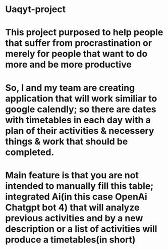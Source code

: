 # Uaqyt-project
# This project purposed to help people that suffer from procrastination or merely for people that want to do more and be more productive
# So, I and my team are creating application that will work similiar to google calendly; so there are dates with timetables in each day with a plan of their activities & necessery things & work that should be completed.
# Main feature is that you are not intended to manually fill this table; integrated Ai(in this case OpenAi Chatgpt bot 4) that will analyze previous activities and by a new description or a list of activities will produce a timetables(in short)

